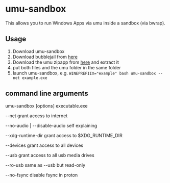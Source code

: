 # umu-sandbox
This allows you to run Windows Apps via umu inside a sandbox (via bwrap).

## Usage
1. Download umu-sandbox
2. Download bubblejail from [here](https://github.com/helpme970/bubblejail)
3. Download the umu zipapp from [here](https://github.com/Open-Wine-Components/umu-launcher/releases) and extract it
4. put both files and the umu folder in the same folder
5. launch umu-sandbox, e.g. `WINEPREFIIX="example" bash umu-sandbox --net example.exe`

## command line arguments
umu-sandbox [options] executable.exe

--net
grant access to internet

--no-audio | --disable-audio
self explaining

--xdg-runtime-dir
grant access to $XDG_RUNTIME_DIR

--devices
grant access to all devices

--usb
grant access to all usb media drives

--ro-usb
same as --usb but read-only

--no-fsync
disable fsync in proton
